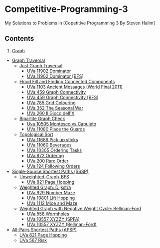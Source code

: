 # Competitive-Programming-3
 My Solutions to Problems in [Copetitive Programming 3 By Steven Halim]

## Contents
 1. [Graph](4-Graph)
   - [Graph Traversal](4-Graph/Graph-Traversal)
     - [Just Graph Traversal](4-Graph/Graph-Traversal/Just-Graph-Traversal)
       - [UVa 11902 Dominator](4-Graph/Graph-Traversal/Just-Graph-Traversal/UVa-11902-Dominator.cpp)
       - [UVa 11902 Dominator [BFS]](4-Graph/Graph-Traversal/Just-Graph-Traversal/UVa-11902-Dominator[BFS].cpp)
     - [Flood Fill and Finding Connected Components](4-Graph/Graph-Traversal/FloodFill-Finding-Connected-Components)
       - [UVa 1103 Ancient Messages (World Final 2011)](4-Graph/Graph-Traversal/FloodFill-Finding-Connected-Components/UVa-1103-Ancient-Messages[ICPC'11].cpp)
       - [UVa 459 Graph Connectivity](4-Graph/Graph-Traversal/FloodFill-Finding-Connected-Components/UVa-459-GraphConnectivity.cpp)
       - [UVa 459 Graph Connectivity [BFS]](4-Graph/Graph-Traversal/FloodFill-Finding-Connected-Components/UVa-459-Graph-Connectivity[BFS].cpp)
       - [UVa 785 Grid Colouring](4-Graph/Graph-Traversal/FloodFill-Finding-Connected-Components/UVa-785-Grid-Colouring.cpp)
       - [UVa 352 The Seasonal War](4-Graph/Graph-Traversal/FloodFill-Finding-Connected-Components/UVa-352-The-Seasonal-War.cpp)
       - [UVa 260 Il Gioco dell'X](4-Graph/Graph-Traversal/FloodFill-Finding-Connected-Components/UVa-260-Il-Gioco-dell'X.cpp)
     - [Bipartite Graph Check](4-Graph/Graph-Traversal/Bipartite-Graph-Check)
       - [Uva 10505 Montesco vs Capuleto](4-Graph/Graph-Traversal/Bipartite-Graph-Check/Uva-10505-MontescovsCapuleto.cpp)
       - [UVa 11080 Place the Guards](4-Graph/Graph-Traversal/Bipartite-Graph-Check/UVa-11080-Place-the-Guards.cpp)
     - [Topological Sort](4-Graph/Graph-Traversal/Topological-Sort)
       - [UVa 11686 Pick up sticks](4-Graph/Graph-Traversal/Topological-Sort/UVa-11686-Pick-up-sticks.cpp)
       - [UVa 11060 Beverages](4-Graph/Graph-Traversal/Topological-Sort/UVa-11060-Beverages.cpp)
       - [UVa 10305 Ordering Tasks](4-Graph/Graph-Traversal/Topological-Sort/UVa-10305-Ordering-Tasks.cpp)
       - [UVa 872 Ordering](4-Graph/Graph-Traversal/Topological-Sort/UVa-872-Ordering.cpp)
       - [UVa 200 Rare Order](4-Graph/Graph-Traversal/Topological-Sort/UVa-200-Rare-Order.cpp)
       - [UVa 124 Following Orders](4-Graph/Graph-Traversal/Topological-Sort/UVa-124-Following-Orders.cpp)
   - [Single-Source Shortest Paths (SSSP)](4-Graph/Single-Source-Shortest-Paths-(SSSP))
     - [Unweighted-Graph-BFS](4-Graph/Single-Source-Shortest-Paths-(SSSP)/Unweighted-Graph-BFS)
       - [UVa 821 Page Hopping](4-Graph/Single-Source-Shortest-Paths-(SSSP)/Unweighted-Graph-BFS/UVa-821-Page-Hopping.cpp)
     - [Weighted Graph: Dijkstra](4-Graph/Single-Source-Shortest-Paths-(SSSP)/Weighted-Graph-Dijkstra)
       - [UVa 929 Number Maze](4-Graph/Single-Source-Shortest-Paths-(SSSP)/Weighted-Graph-Dijkstra/UVa-929-Number-Maze.cpp)
       - [UVa 10801 Lift Hopping](4-Graph/Single-Source-Shortest-Paths-(SSSP)/Weighted-Graph-Dijkstra/UVa-10801-Lift-Hopping[Dijkstra-MPSP].cpp)
       - [UVa 1112 Mice and Maze](4-Graph/Single-Source-Shortest-Paths-(SSSP)/Weighted-Graph-Dijkstra/UVa-1112-Mice-and-Maze.cpp)
     - [Weighted Graph with Negative Weight Cycle: Bellman-Ford](4-Graph/Single-Source-Shortest-Paths-(SSSP)/Weighted-Graph-with-Negative-Weight-Cycle-Bellman-Ford)
       - [UVa 558 Wormholes](4-Graph/Single-Source-Shortest-Paths-(SSSP)/Weighted-Graph-with-Negative-Weight-Cycle-Bellman-Ford/UVa-558-Wormholes.cpp)
       - [UVa 10557 XYZZY (SPFA)](4-Graph/Single-Source-Shortest-Paths-(SSSP)/Weighted-Graph-with-Negative-Weight-Cycle-Bellman-Ford/UVa-10557-XYZZY[SPFA].cpp)
       - [UVa 10557 XYZZY (Bellman-Ford)](4-Graph/Single-Source-Shortest-Paths-(SSSP)/Weighted-Graph-with-Negative-Weight-Cycle-Bellman-Ford/UVa-10557-XYZZY[Bellman-Ford].cpp)
   - [All-Pairs Shortest Paths (APSP)](4-Graph/All-Pairs-Shortest-Paths-(APSP))
     - [UVa 821 Page Hopping](4-Graph/All-Pairs-Shortest-Paths-(APSP)/UVa-821-Page-Hopping.cpp)  
     - [UVa 567 Risk](4-Graph/All-Pairs-Shortest-Paths-(APSP)/UVa-567-Risk.cpp)
